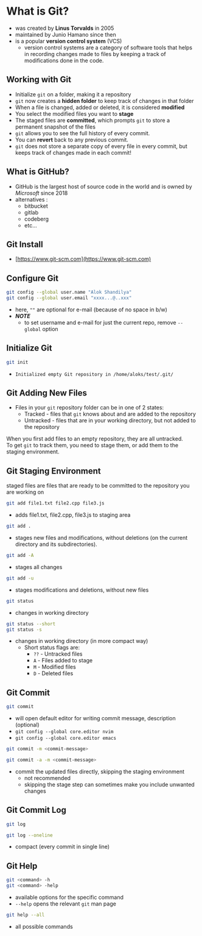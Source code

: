 # What is Git?

- was created by **Linus Torvalds** in 2005
- maintained by Junio Hamano since then
- is a popular **version control system** (VCS)
  - version control systems are a category of software tools that helps in recording changes made to files by keeping a track of modifications done in the code.

## Working with Git

- Initialize `git` on a folder, making it a repository
- `git` now creates a **hidden folder** to keep track of changes in that folder
- When a file is changed, added or deleted, it is considered **modified**
- You select the modified files you want to **stage**
- The staged files are **committed**, which prompts `git` to store a permanent snapshot of the files
- `git` allows you to see the full history of every commit.
- You can **revert** back to any previous commit.
- `git` does not store a separate copy of every file in every commit, but keeps track of changes made in each commit!

## What is GitHub?

- GitHub is the largest host of source code in the world and is owned by _Microsoft_ since 2018
- alternatives :
  - bitbucket
  - gitlab
  - codeberg
  - etc...

## Git Install

- [https://www.git-scm.com](https://www.git-scm.com)

## Configure Git

```sh
git config --global user.name "Alok Shandilya"
git config --global user.email "xxxx...@..xxx"
```

- here, `""` are optional for e-mail (because of no space in b/w)
- **_NOTE_**
  - to set username and e-mail for just the current repo, remove `--global` option

## Initialize Git

```sh
git init
```

- `Initialized empty Git repository in /home/aloks/test/.git/`

## Git Adding New Files

- Files in your `git` repository folder can be in one of 2 states:
  - Tracked - files that `git` knows about and are added to the repository
  - Untracked - files that are in your working directory, but not added to the repository

When you first add files to an empty repository, they are all untracked.  
To get `git` to track them, you need to stage them, or add them to the staging environment.

## Git Staging Environment

staged files are files that are ready to be committed to the repository you are working on

```sh
git add file1.txt file2.cpp file3.js
```

- adds file1.txt, file2.cpp, file3.js to staging area

```sh
git add .
```

- stages new files and modifications, without deletions (on the current directory and its subdirectories).

```sh
git add -A
```

- stages all changes

```sh
git add -u
```

- stages modifications and deletions, without new files

```sh
git status
```

- changes in working directory

```sh
git status --short
git status -s
```

- changes in working directory (in more compact way)
  - Short status flags are:
    - `??` - Untracked files
    - `A` - Files added to stage
    - `M` - Modified files
    - `D` - Deleted files

## Git Commit

```sh
git commit
```

- will open default editor for writing commit message, description (optional)
- `git config --global core.editor nvim`
- `git config --global core.editor emacs`

```sh
git commit -m <commit-message>
```

```sh
git commit -a -m <commit-message>
```

- commit the updated files directly, skipping the staging environment
  - not recommended
  - skipping the stage step can sometimes make you include unwanted changes

## Git Commit Log

```sh
git log
```

```sh
git log --oneline
```

- compact (every commit in single line)

## Git Help

```sh
git <command> -h
git <command> -help
```

- available options for the specific command
- `--help` opens the relevant `git` man page

```sh
git help --all
```

- all possible commands
